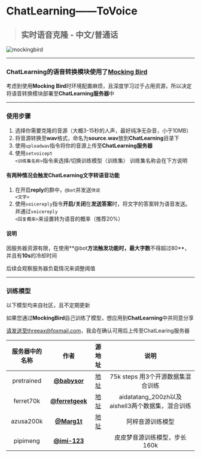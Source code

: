 
  <h1>ChatLearning——ToVoice</h1>

> ## 实时语音克隆 - 中文/普通话
>

![mockingbird](https://user-images.githubusercontent.com/12797292/131216767-6eb251d6-14fc-4951-8324-2722f0cd4c63.jpg)

------



### **ChatLearning**的语音转换模块使用了[Mocking Bird](https://github.com/babysor/MockingBird)

考虑到使用**Mocking Bird**时环境配置麻烦，且深度学习过于占用资源，所以决定将语音转换模块部署至**ChatLearning服务器**中

------



### 使用步骤

1. 选择你需要克隆的音源（大概3-15秒的人声，最好纯净无杂音，小于10MB）
2. 将音源转换至**wav**格式，命名为**source.wav**放到**ChatLearning**目录下
3. 使用<code>uploadwav</code>指令将你的音源上传至**ChatLearning服务器**
4. 使用<code>setvoicept <训练集名称></code>指令来选择/切换训练模型（训练集）  训练集名称会在下方说明

#### **有两种情况会触发ChatLearning文字转语音功能**

1. 在开启**reply**的群中，<code>@bot</code>并发送<code>快说 <文字></code>
2. 使用<code>voicereply</code>指令**开启/关闭**在**发送答案**时，将文字的答案转为语音发送。并通过<code>voicereply <回复概率></code>来设置转为语音的概率（推荐20%）

#### **说明**

因服务器资源有限，在使用**@bot**方法触发功能时，最大字数**不得超过80**，并且有**10s**的冷却时间

后续会观察服务器负载情况来调整阈值

------



### 训练模型

以下模型均来自社区，且不定期更新

如果您通过**MockingBird**自己训练了模型，想应用到**ChatLearning**中并同意分享

请发送至threeax@foxmail.com，我会在确认可用后上传至ChatLearing服务器

| 服务器中的名称 |                         作者                         |                            源地址                            |                       说明                       |
| :------------: | :--------------------------------------------------: | :----------------------------------------------------------: | :----------------------------------------------: |
|   pretrained   |      [**@babysor**](https://github.com/babysor)      | [地址](https://github.com/babysor/MockingBird/blob/main/README-CN.md) |        75k steps 用3个开源数据集混合训练         |
|   ferret70k    |   [**@ferretgeek**](https://github.com/ferretgeek)   |  [地址](https://github.com/babysor/MockingBird/issues/245)   | aidatatang_200zh以及aishell3两个数据集，混合训练 |
|   azusa200k    |  [**@Marg1t**](https://space.bilibili.com/23436398)  |     [地址](https://www.bilibili.com/video/BV1RF411z7C5)      |                 阿梓音源训练模型                 |
|    pipimeng    | [**@imi-123**](https://mirai.mamoe.net/user/imi-123) |                                                              |           皮皮梦音源训练模型，步长160k           |

